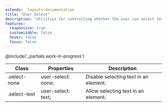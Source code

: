 ```yaml
---
extends: _layouts.documentation
title: "User Select"
description: "Utilities for controlling whether the user can select text in an element."
features:
  responsive: true
  customizable: false
  hover: false
  focus: false
---
```


@include('_partials.work-in-progress')

<div class="border-t border-grey-lighter">
    <table class="w-full text-left" style="border-collapse: collapse;">
        <colgroup>
            <col class="w-1/5">
            <col class="w-1/3">
            <col>
        </colgroup>
        <thead>
          <tr>
              <th class="text-sm font-semibold text-grey-darker p-2 bg-grey-lightest">Class</th>
              <th class="text-sm font-semibold text-grey-darker p-2 bg-grey-lightest">Properties</th>
              <th class="text-sm font-semibold text-grey-darker p-2 bg-grey-lightest">Description</th>
          </tr>
        </thead>
        <tbody class="align-baseline">
            <tr>
                <td class="p-2 border-t border-smoke font-mono text-xs text-purple-dark">.select-none</td>
                <td class="p-2 border-t border-smoke font-mono text-xs text-blue-dark">user-select: none;</td>
                <td class="p-2 border-t border-smoke text-sm text-grey-darker">Disable selecting text in an element.</td>
            </tr>
            <tr>
                <td class="p-2 border-t border-smoke font-mono text-xs text-purple-dark">.select-text</td>
                <td class="p-2 border-t border-smoke font-mono text-xs text-blue-dark">user-select: text;</td>
                <td class="p-2 border-t border-smoke text-sm text-grey-darker">Allow selecting text in an element.</td>
            </tr>
        </tbody>
    </table>
</div>
